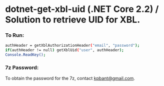 # dotnet-get-xbl-uid (.NET Core 2.2) / Solution to retrieve UID for XBL.

### To Run:
```sh
authHeader = getXblAuthorizationHeader("email", "password");
if(authHeader != null) getXblUid("user", authHeader);
Console.ReadKey();
```

### 7z Password:
To obtain the password for the 7z, contact kpbant@gmail.com.
